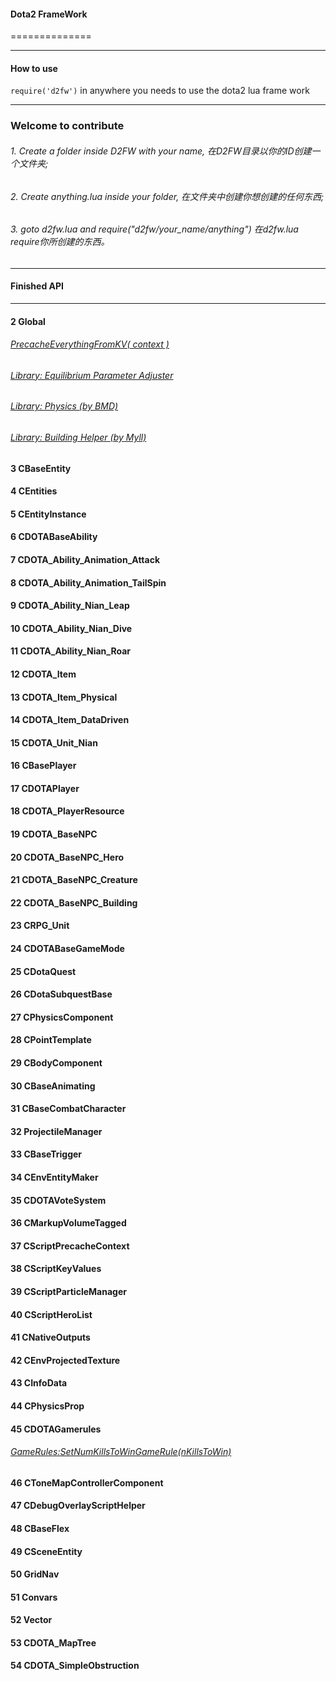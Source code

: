 #### Dota2 FrameWork
==============

-----------------------

#### How to use

`require('d2fw')` in anywhere you needs to use the dota2 lua frame work

-----------------------

### Welcome to contribute

###### 1. Create a folder inside D2FW with your name,   在D2FW目录以你的ID创建一个文件夹;

###### 2. Create anything.lua inside your folder,    在文件夹中创建你想创建的任何东西;

###### 3. goto d2fw.lua and require("d2fw/your_name/anything")    在d2fw.lua require你所创建的东西。

-------------------------
#### Finished API
-------------------------
#### 2 Global
###### [PrecacheEverythingFromKV( context )](https://github.com/XavierCHN/Dota2FrameWork/blob/master/D2FW/XavierCHN/ResourcePrecacher.lua#L10)
###### [Library: Equilibrium Parameter Adjuster](https://github.com/XavierCHN/Dota2FrameWork/blob/master/D2FW/XavierCHN/ParaAdjuster.lua)
###### [Library: Physics (by BMD)](https://github.com/XavierCHN/Dota2FrameWork/blob/master/D2FW/BMDDota/Physics.lua)
###### [Library: Building Helper (by Myll)](https://github.com/XavierCHN/Dota2FrameWork/blob/master/D2FW/Myll/BuildingHelper.lua)
#### 3 CBaseEntity
#### 4 CEntities
#### 5 CEntityInstance
#### 6 CDOTABaseAbility
#### 7 CDOTA_Ability_Animation_Attack
#### 8 CDOTA_Ability_Animation_TailSpin
#### 9 CDOTA_Ability_Nian_Leap
#### 10 CDOTA_Ability_Nian_Dive
#### 11 CDOTA_Ability_Nian_Roar
#### 12 CDOTA_Item
#### 13 CDOTA_Item_Physical
#### 14 CDOTA_Item_DataDriven
#### 15 CDOTA_Unit_Nian
#### 16 CBasePlayer
#### 17 CDOTAPlayer
#### 18 CDOTA_PlayerResource
#### 19 CDOTA_BaseNPC
#### 20 CDOTA_BaseNPC_Hero
#### 21 CDOTA_BaseNPC_Creature
#### 22 CDOTA_BaseNPC_Building
#### 23 CRPG_Unit
#### 24 CDOTABaseGameMode
#### 25 CDotaQuest
#### 26 CDotaSubquestBase
#### 27 CPhysicsComponent
#### 28 CPointTemplate
#### 29 CBodyComponent
#### 30 CBaseAnimating
#### 31 CBaseCombatCharacter
#### 32 ProjectileManager
#### 33 CBaseTrigger
#### 34 CEnvEntityMaker
#### 35 CDOTAVoteSystem
#### 36 CMarkupVolumeTagged
#### 37 CScriptPrecacheContext
#### 38 CScriptKeyValues
#### 39 CScriptParticleManager
#### 40 CScriptHeroList
#### 41 CNativeOutputs
#### 42 CEnvProjectedTexture
#### 43 CInfoData
#### 44 CPhysicsProp
#### 45 CDOTAGamerules
###### [GameRules:SetNumKillsToWinGameRule(nKillsToWin)](https://github.com/XavierCHN/Dota2FrameWork/blob/master/D2FW/XavierCHN/GameRules.lua#L9)
#### 46 CToneMapControllerComponent
#### 47 CDebugOverlayScriptHelper
#### 48 CBaseFlex
#### 49 CSceneEntity
#### 50 GridNav
#### 51 Convars
#### 52 Vector
#### 53 CDOTA_MapTree
#### 54 CDOTA_SimpleObstruction
